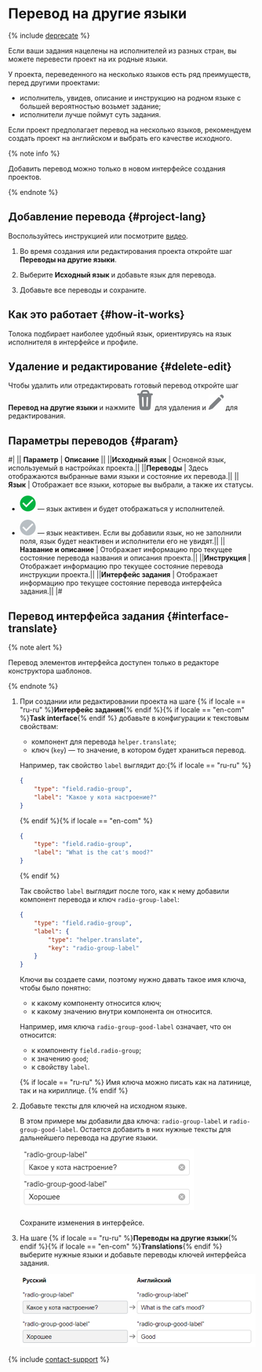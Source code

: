 # Перевод на другие языки

{% include [deprecate](../../_includes/deprecate.md) %}

Если ваши задания нацелены на исполнителей из разных стран, вы можете перевести проект на их родные языки.

У проекта, переведенного на несколько языков есть ряд преимуществ, перед другими проектами:

- исполнитель, увидев, описание и инструкцию на родном языке с большей вероятностью возьмет задание;
- исполнители лучше поймут суть задания.

Если проект предполагает перевод на несколько языков, рекомендуем создать проект на английском и выбрать его качестве исходного.

{% note info %}

Добавить перевод можно только в новом интерфейсе создания проектов.

{% endnote %}

## Добавление перевода {#project-lang}

Воспользуйтесь инструкцией или посмотрите [видео](https://youtu.be/1grLt774P-s?rel=0).

1. Во время создания или редактирования проекта откройте шаг **Переводы на другие языки**.

1. Выберите **Исходный язык** и добавьте язык для перевода.

1. Добавьте все переводы и сохраните.

## Как это работает {#how-it-works}

Толока подбирает наиболее удобный язык, ориентируясь на язык исполнителя в интерфейсе и профиле.

## Удаление и редактирование {#delete-edit}

Чтобы удалить или отредактировать готовый перевод откройте шаг **Перевод на другие языки** и нажмите ![](../_images/other/project-delete-b.svg) для удаления и ![](../_images/other/project-edit-b.svg) для редактирования.

## Параметры переводов {#param}

#|
|| **Параметр** | **Описание** ||
||**Исходный язык** | Основной язык, используемый в настройках проекта.||
||**Переводы** | Здесь отображаются выбранные вами языки и состояние их перевода.||
||**Язык** | Отображает все языки, которые вы выбрали, а также их статусы.

- ![](../_images/other/project-active.svg) — язык активен и будет отображаться у исполнителей.

- ![](../_images/other/project-unactive.svg) — язык неактивен. Если вы добавили язык, но не заполнили поля, язык будет неактивен и исполнители его не увидят.||
||**Название и описание** | Отображает информацию про текущее состояние перевода названия и описания проекта.||
||**Инструкция** | Отображает информацию про текущее состояние перевода инструкции проекта.||
||**Интерфейс задания** | Отображает информацию про текущее состояние перевода интерфейса задания.||
|#

## Перевод интерфейса задания {#interface-translate}

{% note alert %}

Перевод элементов интерфейса доступен только в редакторе конструктора шаблонов.

{% endnote %}

1. При создании или редактировании проекта на шаге {% if locale == "ru-ru" %}**Интерфейс задания**{% endif %}{% if locale == "en-com" %}**Task interface**{% endif %} добавьте в конфигурации к текстовым свойствам:

    - компонент для перевода `helper.translate`;
    - ключ (`key`) — то значение, в котором будет храниться перевод.

    Например, так свойство `label` выглядит до:{% if locale == "ru-ru" %}

    ```json
    {
        "type": "field.radio-group",
        "label": "Какое у кота настроение?"
    }
    ```

    {% endif %}{% if locale == "en-com" %}

    ```json
    {
        "type": "field.radio-group",
        "label": "What is the cat's mood?"
    }
    ```

    {% endif %}

    Так свойство `label` выглядит после того, как к нему добавили компонент перевода и ключ `radio-group-label`:

    ```json
    {
        "type": "field.radio-group",
        "label": {
            "type": "helper.translate",
            "key": "radio-group-label"
        }
    }
    ```

    Ключи вы создаете сами, поэтому нужно давать такое имя ключа, чтобы было понятно:

    - к какому компоненту относится ключ;
    - к какому значению внутри компонента он относится.

    Например, имя ключа `radio-group-good-label` означает, что он относится:

    - к компоненту `field.radio-group`;
    - к значению `good`;
    - к свойству `label`.

    {% if locale == "ru-ru" %}
    Имя ключа можно писать как на латинице, так и на кириллице.
    {% endif %}

1. Добавьте тексты для ключей на исходном языке.

    В этом примере мы добавили два ключа: `radio-group-label` и `radio-group-good-label`. Остается добавить в них нужные тексты для дальнейшего перевода на другие языки.

    ![](../_images/keys-sources.png)

    Сохраните изменения в интерфейсе.

1. На шаге {% if locale == "ru-ru" %}**Переводы на другие языки**{% endif %}{% if locale == "en-com" %}**Translations**{% endif %} выберите нужные языки и добавьте переводы ключей интерфейса задания.

    ![](../_images/keys-translated.png)

{% include [contact-support](../_includes/contact-support.md) %}